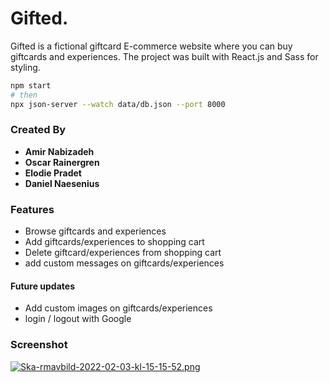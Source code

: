 # Gifted.

Gifted is a fictional giftcard E-commerce website where you can buy giftcards and experiences. The project was built with React.js and Sass for styling.


```bash
npm start
# then
npx json-server --watch data/db.json --port 8000
```


### Created By

-   **Amir Nabizadeh**
-   **Oscar Rainergren**
-   **Elodie Pradet**
-   **Daniel Naesenius**

### Features

-   Browse giftcards and experiences
-   Add giftcards/experiences to shopping cart
-   Delete giftcard/experiences from shopping cart
-   add custom messages on giftcards/experiences

#### Future updates

-   Add custom images on giftcards/experiences
-   login / logout with Google

### Screenshot

[![Ska-rmavbild-2022-02-03-kl-15-15-52.png](https://cdn.discordapp.com/attachments/927830371410804756/938800880906539038/Screenshot_2022-02-01_at_13.41.28.png)](https://postimg.cc/QFNxpvSx)
